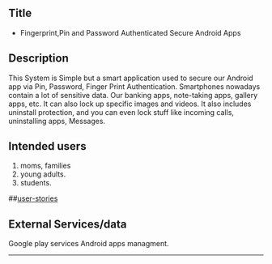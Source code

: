## Title

* Fingerprint,Pin and Password Authenticated Secure Android Apps

## Description

This System is Simple but a smart application used to secure our Android app via Pin, Password, Finger Print Authentication. Smartphones nowadays contain a lot of sensitive data. Our banking apps, note-taking apps, gallery apps, etc.
It can also lock up specific images and videos. It also includes uninstall protection, and you can even lock stuff like incoming calls, uninstalling apps, Messages.


## Intended users
 1. moms, families
 2. young adults.
 3. students.
 
  ##[user-stories](./user-stories.md)


## External Services/data

Google play services 
Android apps managment.




---
